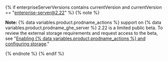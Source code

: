 {% if enterpriseServerVersions contains currentVersion and currentVersion == "enterprise-server@2.22" %}
{% note %}

**Note:** {% data variables.product.prodname_actions %} support on {% data variables.product.prodname_ghe_server %} 2.22 is a limited public beta. To review the external storage requirements and request access to the beta, see "[Enabling {% data variables.product.prodname_actions %} and configuring storage](/enterprise/admin/github-actions/enabling-github-actions-and-configuring-storage)."

{% endnote %}
{% endif %}
